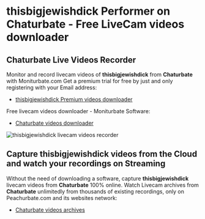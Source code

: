 # thisbigjewishdick Performer on Chaturbate - Free LiveCam videos downloader

## Chaturbate Live Videos Recorder

Monitor and record livecam videos of **thisbigjewishdick** from **Chaturbate** with Moniturbate.com
Get a premium trial for free by just and only registering with your Email address:
* [thisbigjewishdick Premium videos downloader](https://moniturbate.com/request-demo-licence-key.html)

Free livecam videos downloader - Moniturbate Software:
* [Chaturbate videos downloader](https://moniturbate.com/moniturbate-download-software.html)

![thisbigjewishdick livecam videos recorder](https://peachurnet.com/templates/moniturbate-software.png)


## Capture thisbigjewishdick videos from the Cloud and watch your recordings on Streaming

Without the need of downloading a software, capture **thisbigjewishdick** livecam videos from **Chaturbate** 100% online.
Watch Livecam archives from **Chaturbate** unlimitedly from thousands of existing recordings, only on Peachurbate.com and its websites network:
* [Chaturbate videos archives](https://peachurnet.com/)